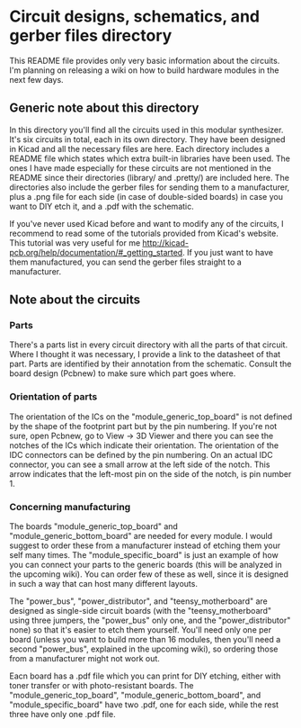 # Circuit designs, schematics, and gerber files directory

This README file provides only very basic information about the circuits. I'm planning on releasing a wiki on how to build hardware modules in the next few days.

## Generic note about this directory

In this directory you'll find all the circuits used in this modular synthesizer. It's six circuits in total, each in its own directory. They have been designed in Kicad and all the necessary files are here. Each directory includes a README file which states which extra built-in libraries have been used. The ones I have made especially for these circuits are not mentioned in the README since their directories (library/ and .pretty/) are included here. The directories also include the gerber files for sending them to a manufacturer, plus a .png file for each side (in case of double-sided boards) in case you want to DIY etch it, and a .pdf with the schematic.

If you've never used Kicad before and want to modify any of the circuits, I recommend to read some of the tutorials provided from Kicad's website. This tutorial was very useful for me http://kicad-pcb.org/help/documentation/#_getting_started. If you just want to have them manufactured, you can send the gerber files straight to a manufacturer.

## Note about the circuits

### Parts

There's a parts list in every circuit directory with all the parts of that circuit. Where I thought it was necessary, I provide a link to the datasheet of that part. Parts are identified by their annotation from the schematic. Consult the board design (Pcbnew) to make sure which part goes where.

### Orientation of parts

The orientation of the ICs on the "module_generic_top_board" is not defined by the shape of the footprint part but by the pin numbering. If you're not sure, open Pcbnew, go to View -> 3D Viewer and there you can see the notches of the ICs which indicate their orientation.
The orientation of the IDC connectors can be defined by the pin numbering. On an actual IDC connector, you can see a small arrow at the left side of the notch. This arrow indicates that the left-most pin on the side of the notch, is pin number 1.

### Concerning manufacturing

The boards "module_generic_top_board" and "module_generic_bottom_board" are needed for every module. I would suggest to order these from a manufacturer instead of etching them your self many times. The "module_specific_board" is just an example of how you can connect your parts to the generic boards (this will be analyzed in the upcoming wiki). You can order few of these as well, since it is designed in such a way that can host many different layouts.

The "power_bus", "power_distributor", and "teensy_motherboard" are designed as single-side circuit boards (with the "teensy_motherboard" using three jumpers, the "power_bus" only one, and the "power_distributor" none) so that it's easier to etch them yourself. You'll need only one per board (unless you want to build more than 16 modules, then you'll need a second "power_bus", explained in the upcoming wiki), so ordering those from a manufacturer might not work out.

Eacn board has a .pdf file which you can print for DIY etching, either with toner transfer or with photo-resistant boards. The "module_generic_top_board", "module_generic_bottom_board", and "module_specific_board" have two .pdf, one for each side, while the rest three have only one .pdf file.
